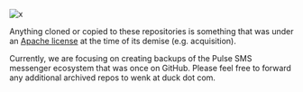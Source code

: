 ![x](https://svg-banners.vercel.app/api?type=glitch&text1=%F0%9F%92%BE%20ABANDONED%20APACHE%20ARCHIVE%20%F0%9F%92%BE&width=1800&height=200)

Anything cloned or copied to these repositories is something that was under an [Apache license](https://apache.org/licenses/) at the time of its demise (e.g. acquisition).

Currently, we are focusing on creating backups of the Pulse SMS messenger ecosystem that was once on GitHub.  Please feel free to forward any additional archived repos to wenk at duck dot com.
